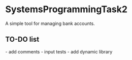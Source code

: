 # SystemsProgrammingTask2
A simple tool for managing bank accounts.

<h2>TO-DO list</h2>
- add comments
- input tests
- add dynamic library
